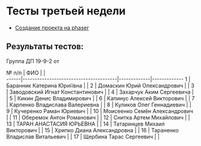 # Тесты третьей недели

* [Создание проекта на phaser](https://forms.office.com/Pages/ResponsePage.aspx?id=HqQqHJJbBkmCfgwQ-dc4WRevbNftn25KtbmWZWQZALNUMTJTOEJDTVQ0TERJMkdPWTU4UlNQMFZZNS4u)

## Результаты тестов:

Группа ДП 19-9-2 от 

 № п/п |             ФИО                       |             |  
 ------|---------------------------------------|-------------|-------------
 1     |    Баранник Катерина Юриіївна	       |             |
 2     |    Домаскин Юрий Олександрович	       |             |
 3     |    Заводовский Игнат Константинович   |             |
 4     |    Захарчук Аким Сергеевича	       |             |
 5     |    Кикин Денис Владимирович	       |             |
 6     |    Капинус Алексей Викторович	       |             |
 7     |    Карпенко Владислава Валериевна     |             |
 8     |    Куликов Олег Геннадиевич	       |             |
 9     |    Кучеренко Раман Юриевич	           |             |
10     |    Моисеенко Семён Александрович      |             |
11     |    Оберемок Антон Романович	       |             |
12     |    Снитка Артем Михайлович	           |             |
13     |    ТАРАН АНАСТАСИЯ ЮРЬЕВНА    	       |             |
14     |    Татаринцев Михаил Викторович	   |             |
15     |    Хрипко Диана Александровна 	       |             |
16     |    Тараненко Владислав Витальевич	   |             |
17     |    Щербина Тарас Сергеевич	           |             |
